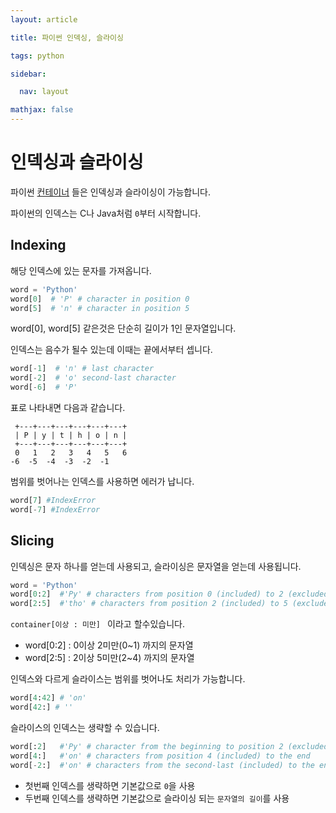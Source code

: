 ```yaml
---
layout: article

title: 파이썬 인덱싱, 슬라이싱

tags: python

sidebar:

  nav: layout

mathjax: false
---
```


# 인덱싱과 슬라이싱

파이썬 [컨테이너](https://akkir12.github.io/2019/05/11/%ED%8C%8C%EC%9D%B4%EC%8D%AC-%EC%BB%A8%ED%85%8C%EC%9D%B4%EB%84%88.html ) 들은 인덱싱과 슬라이싱이 가능합니다.

파이썬의 인덱스는 C나 Java처럼 `0`부터 시작합니다.

## Indexing

해당 인덱스에 있는 문자를 가져옵니다. 

```python
word = 'Python'
word[0]  # 'P' # character in position 0
word[5]  # 'n' # character in position 5
```

word[0], word[5] 같은것은 단순히 길이가 1인 문자열입니다. 

인덱스는 음수가 될수 있는데 이때는 끝에서부터 셉니다.

```python
word[-1]  # 'n' # last character
word[-2]  # 'o' second-last character
word[-6]  # 'P'
```

표로 나타내면 다음과 같습니다.

```
 +---+---+---+---+---+---+
 | P | y | t | h | o | n |
 +---+---+---+---+---+---+
 0   1   2   3   4   5   6
-6  -5  -4  -3  -2  -1
```

범위를 벗어나는 인덱스를 사용하면 에러가 납니다.

```python
word[7] #IndexError
word[-7] #IndexError
```

## Slicing

인덱싱은 문자 하나를 얻는데 사용되고, 슬라이싱은 문자열을 얻는데 사용됩니다.

```python
word = 'Python'
word[0:2]  #'Py' # characters from position 0 (included) to 2 (excluded)
word[2:5]  #'tho' # characters from position 2 (included) to 5 (excluded)
```

`container[이상 : 미만] ` 이라고 할수있습니다.

- word[0:2] : 0이상 2미만(0~1) 까지의 문자열
- word[2:5] : 2이상 5미만(2~4) 까지의 문자열

인덱스와 다르게 슬라이스는 범위를 벗어나도 처리가 가능합니다.

```python
word[4:42] # 'on'
word[42:] # ''
```

슬라이스의 인덱스는 생략할 수 있습니다.

```python
word[:2]   #'Py' # character from the beginning to position 2 (excluded)
word[4:]   #'on' # characters from position 4 (included) to the end
word[-2:]  #'on' # characters from the second-last (included) to the end
```

- 첫번째 인덱스를 생략하면 기본값으로 `0`을 사용
- 두번째 인덱스를 생략하면 기본값으로 슬라이싱 되는 `문자열의 길이`를 사용


